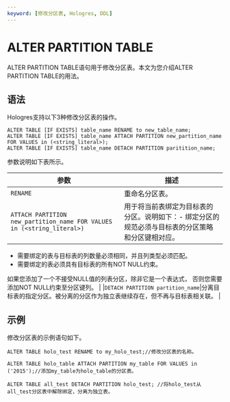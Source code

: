```yaml
---
keyword: [修改分区表, Hologres, DDL]
---
```


# ALTER PARTITION TABLE

ALTER PARTITION TABLE语句用于修改分区表。本文为您介绍ALTER PARTITION TABLE的用法。

## 语法

Hologres支持以下3种修改分区表的操作。

```
ALTER TABLE [IF EXISTS] table_name RENAME to new_table_name;
ALTER TABLE [IF EXISTS] table_name ATTACH PARTITION new_partition_name FOR VALUES in (<string_literal>);
ALTER TABLE [IF EXISTS] table_name DETACH PARTITION paritition_name;
```

参数说明如下表所示。

|参数|描述|
|--|--|
|`RENAME`|重命名分区表。|
|`ATTACH PARTITION new_partition_name FOR VALUES in (<string_literal>)`|用于将当前表绑定为目标表的分区。说明如下：-   绑定分区的规范必须与目标表的分区策略和分区键相对应。
-   需要绑定的表与目标表的列数量必须相同，并且列类型必须匹配。
-   需要绑定的表必须具有目标表的所有NOT NULL约束。

如果您添加了一个不接受NULL值的列表分区，除非它是一个表达式， 否则您需要添加NOT NULL约束至分区键列。 |
|`DETACH PARTITION partition_name`|分离目标表的指定分区。被分离的分区作为独立表继续存在，但不再与目标表相关联。 |

## 示例

修改分区表的示例语句如下。

```
ALTER TABLE holo_test RENAME to my_holo_test;//修改分区表的名称。

ALTER TABLE holo_table ATTACH PARTITION my_table FOR VALUES in ('2015');//添加my_table为holo_table的分区表。

ALTER TABLE all_test DETACH PARTITION holo_test; //将holo_test从all_test分区表中解除绑定，分离为独立表。
            
```

